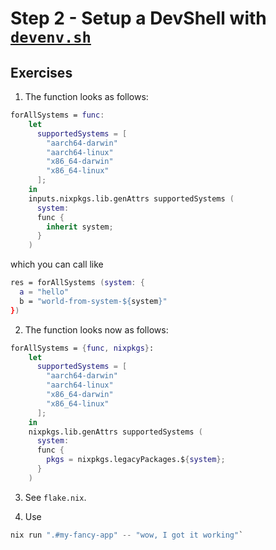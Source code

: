 # Step 2 - Setup a DevShell with [`devenv.sh`](https://devenv.sh)

## Exercises

1. The function looks as follows:

```nix
forAllSystems = func:
    let
      supportedSystems = [
        "aarch64-darwin"
        "aarch64-linux"
        "x86_64-darwin"
        "x86_64-linux"
      ];
    in
    inputs.nixpkgs.lib.genAttrs supportedSystems (
      system:
      func {
        inherit system;
      }
    )
```

which you can call like

```nix
res = forAllSystems (system: {
  a = "hello"
  b = "world-from-system-${system}"
})
```

2. The function looks now as follows:

```nix
forAllSystems = {func, nixpkgs}:
    let
      supportedSystems = [
        "aarch64-darwin"
        "aarch64-linux"
        "x86_64-darwin"
        "x86_64-linux"
      ];
    in
    nixpkgs.lib.genAttrs supportedSystems (
      system:
      func {
        pkgs = nixpkgs.legacyPackages.${system};
      }
    )
```

3. See `flake.nix`.

4. Use

```nix
nix run ".#my-fancy-app" -- "wow, I got it working"`
```
